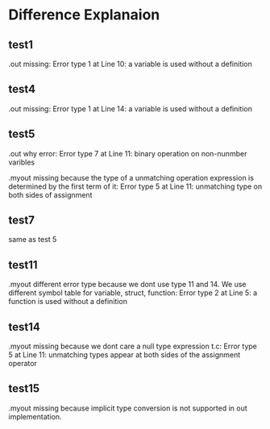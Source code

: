 # Difference Explanaion

## test1

.out missing:
Error type 1 at Line 10: a variable is used without a definition

## test4

.out missing:
Error type 1 at Line 14: a variable is used without a definition

## test5

.out why error:
Error type 7 at Line 11: binary operation on non-nunmber varibles

.myout missing because the type of a unmatching operation expression is determined by the first term of it:
Error type 5 at Line 11: unmatching type on both sides of assignment

## test7

same as test 5

## test11

.myout different error type because we dont use type 11 and 14. We use different symbol table for variable, struct, function:
Error type 2 at Line 5: a function is used without a definition

## test14

.myout missing because we dont care a null type expression t.c:
Error type 5 at Line 11: unmatching types appear at both sides of the assignment operator

## test15

.myout missing because implicit type conversion is not supported in out implementation.
